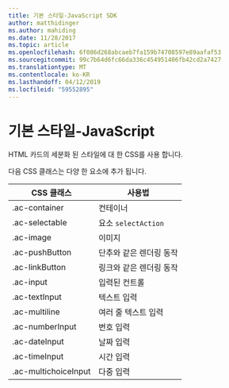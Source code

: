 ```yaml
---
title: 기본 스타일-JavaScript SDK
author: matthidinger
ms.author: mahiding
ms.date: 11/28/2017
ms.topic: article
ms.openlocfilehash: 6f086d268abcaeb7fa159b74708597e89aafaf53
ms.sourcegitcommit: 99c7b64d6fc66da336c454951406fb42cd2a7427
ms.translationtype: MT
ms.contentlocale: ko-KR
ms.lasthandoff: 04/12/2019
ms.locfileid: "59552895"
---
```

# <a name="native-styling---javascript"></a>기본 스타일-JavaScript

HTML 카드의 세분화 된 스타일에 대 한 CSS를 사용 합니다.

다음 CSS 클래스는 다양 한 요소에 추가 됩니다.

| CSS 클래스 | 사용법 |
|---|---|
| .ac-container | 컨테이너 |
| .ac-selectable  | 요소 `selectAction` |
| .ac-image | 이미지 |
| .ac-pushButton | 단추와 같은 렌더링 동작 |
| .ac-linkButton  | 링크와 같은 렌더링 동작 |
| .ac-input | 입력된 컨트롤|
| .ac-textInput| 텍스트 입력 |
| .ac-multiline | 여러 줄 텍스트 입력 |
| .ac-numberInput | 번호 입력|
| .ac-dateInput | 날짜 입력|
| .ac-timeInput | 시간 입력 |
| .ac-multichoiceInput | 다중 입력|